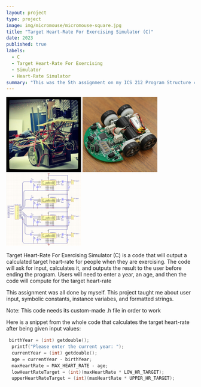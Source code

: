 ```yaml
---
layout: project
type: project
image: img/micromouse/micromouse-square.jpg
title: "Target Heart-Rate For Exercising Simulator (C)"
date: 2023
published: true
labels:
  - C
  - Target Heart-Rate For Exercising
  - Simulator
  - Heart-Rate Simulator
summary: "This was the 5th assignment on my ICS 212 Program Structure class where C and C++ are the coding languages being used, this one uses C, and the assignment is a simulation of a user's age and their calculated target heart-rate for exercising."
---
```


<div class="text-center p-4">
  <img width="200px" src="../img/micromouse/micromouse-robot.png" class="img-thumbnail" >
  <img width="200px" src="../img/micromouse/micromouse-robot-2.jpg" class="img-thumbnail" >
  <img width="200px" src="../img/micromouse/micromouse-circuit.png" class="img-thumbnail" >
</div>

Target Heart-Rate For Exercising Simulator (C) is a code that will output a calculated target heart-rate for people when they are exercising. The code will ask for input, calculates it, and outputs the result to the user before ending the program. Users will need to enter a year, an age, and then the code will compute for the target heart-rate

This assignment was all done by myself. This project taught me about user input, symbolic constants, instance variabes, and formatted strings. 

Note: This code needs its custom-made .h file in order to work

Here is a snippet from the whole code that calculates the target heart-rate after being given input values:

```c
 birthYear = (int) getdouble();
  printf("Please enter the current year: ");
  currentYear = (int) getdouble();
  age = currentYear - birthYear;
  maxHeartRate = MAX_HEART_RATE - age;
  lowHeartRateTarget = (int)(maxHeartRate * LOW_HR_TARGET);
  upperHeartRateTarget = (int)(maxHeartRate * UPPER_HR_TARGET);
```
